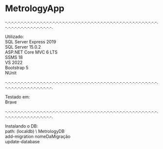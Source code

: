 # MetrologyApp

-.-.-.-.-.-.-.-.-.-.-.-.-.-.-.-.-.-.-.-.-.-.-.-.-.-.-.-.-.-.-.-.-.-.-.-.-.-.-.-.-.-.-.-.-.-.-.-.-.-.-.-.-.-.-.-.-.-.-.-.-.-.-.

Utilizado: <br />
SQL Server Express 2019 <br />
SQL Server 15.0.2 <br />
ASP.NET Core MVC 6 LTS <br />
SSMS 18 <br />
VS 2022 <br />
Bootstrap 5 <br />
NUnit <br />

-.-.-.-.-.-.-.-.-.-.-.-.-.-.-.-.-.-.-.-.-.-.-.-.-.-.-.-.-.-.-.-.-.-.-.-.-.-.-.-.-.-.-.-.-.-.-.-.-.-.-.-.-.-.-.-.-.-.-.-.-.-.-.

Testado em: <br />
Brave

-.-.-.-.-.-.-.-.-.-.-.-.-.-.-.-.-.-.-.-.-.-.-.-.-.-.-.-.-.-.-.-.-.-.-.-.-.-.-.-.-.-.-.-.-.-.-.-.-.-.-.-.-.-.-.-.-.-.-.-.-.-.-.

Instalando o DB: <br />
path: (localdb) \ MetrologyDB <br />
add-migration nomeDaMigração <br />
update-database <br />
